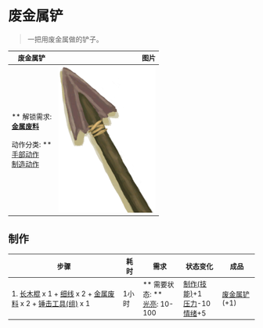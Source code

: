 # 废金属铲  
> 一把用废金属做的铲子。  
  
  废金属铲  |   图片   
 ----  |  ----:   
 ** 解锁需求: **<br>[金属废料](MetalScrap.md)<br><br>** 动作分类: **<br>[手部动作](HandAction.md)<br>[制造动作](CraftAction.md)  |  <img decoding="async" src="Sprite/ScrapShovel.png" href="a.md" style="max-width:300px;max-height:300px;">   
  
## 制作  
步骤  |  耗时  |  需求  |  状态变化  |  成品  
----  |  ----  |  ----  |  ----  |  ----  
1. [长木棍](StickLong.md) x 1 + [细线](CordFiber.md) x 2 + [金属废料](MetalScrap.md) x 2 + [锤击工具(组)](GpTag_Hammer.md) x 1  |  1小时  |  ** 需要状态: **<br>[光亮](Light.md): 10-100  |  [制作(技能)](Skill_Crafting.md)+1<br>[压力](Stress.md)-10<br>[情绪](Morale.md)+5  |  [废金属铲](ShovelScrap.md)(+1)  


<script>document.title="废金属铲 - 卡牌生存百科 Card Survival Wiki";</script>